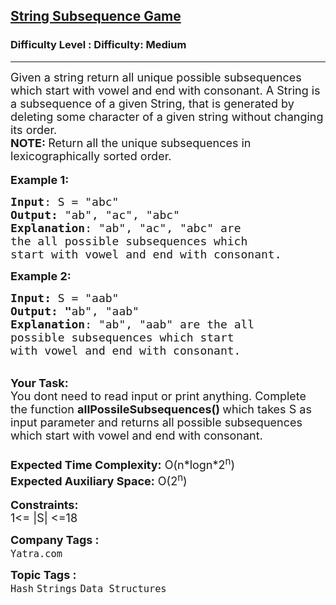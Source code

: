 <h2><a href="https://www.geeksforgeeks.org/problems/string-subsequence-game5515/1?page=1&difficulty=Medium&status=unsolved&sortBy=submissions">String Subsequence Game</a></h2><h3>Difficulty Level : Difficulty: Medium</h3><hr><div class="problems_problem_content__Xm_eO"><p><span style="font-size:18px">Given a string return all unique possible subsequences which start with vowel and end with consonant. A String is a subsequence of a given String, that is generated by deleting some character of a given string without changing its order.<br>
<strong>NOTE: </strong>Return all&nbsp;the unique subsequences in lexicographically sorted order.&nbsp;</span><br>
<br>
<span style="font-size:18px"><strong>Example 1:</strong></span></p>

<pre><span style="font-size:18px"><strong>Input</strong>: S = "abc</span><span style="font-size:18px">"
<strong>Output:</strong>&nbsp;"ab", "ac", "abc"</span><span style="font-size:18px">&nbsp;
<strong>Explanation</strong>: "ab", "ac", "abc" are 
the all possible subsequences which 
start with vowel and end with consonant.
</span></pre>

<p><span style="font-size:18px"><strong>Example 2:</strong></span></p>

<pre><span style="font-size:18px"><strong>Input: </strong>S = "aab</span><span style="font-size:18px">"
<strong>Output:&nbsp;"</strong>ab", "aab"</span><span style="font-size:18px">
<strong>Explanation</strong>: "ab", "aab" are the all 
possible subsequences which start 
with vowel and end with consonant.</span></pre>

<p><br>
<span style="font-size:18px"><strong>Your Task:&nbsp;&nbsp;</strong><br>
You dont need to read input or print anything. Complete the function <strong>allPossileSubsequences()&nbsp;</strong>which takes S&nbsp;as input parameter and returns all possible subsequences which start with vowel and end with consonant.<br>
<br>
<strong>Expected Time Complexity:</strong> O(n*logn*2<sup>n</sup>)</span><br>
<span style="font-size:18px"><strong>Expected Auxiliary Space:</strong> O(2<sup>n</sup>)</span><br>
<br>
<span style="font-size:18px"><strong>Constraints:</strong></span><br>
<span style="font-size:18px">1&lt;= |S|&nbsp;&lt;=18</span></p>
</div><p><span style=font-size:18px><strong>Company Tags : </strong><br><code>Yatra.com</code>&nbsp;<br><p><span style=font-size:18px><strong>Topic Tags : </strong><br><code>Hash</code>&nbsp;<code>Strings</code>&nbsp;<code>Data Structures</code>&nbsp;